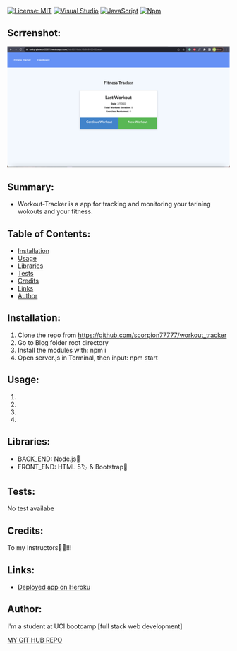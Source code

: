 [![License: MIT](https://img.shields.io/badge/License-MIT-red.svg)](https://opensource.org/licenses/MIT)
[![Visual Studio](https://img.shields.io/badge/--6C33AF?logo=visual%20studio)](https://visualstudio.microsoft.com/)
[![JavaScript](https://img.shields.io/badge/--F7DF1E?logo=javascript&logoColor=000)](https://www.javascript.com/)
[![Npm](https://badgen.net/badge/icon/npm?icon=npm&label)](https://npmjs.com/)

## Scrrenshot:

<img src="https://github.com/scorpion77777/workout_tracker/blob/main/assets/screen.png" alt="Blog screenshot"></src>

## Summary:

- Workout-Tracker is a app for tracking and monitoring your tarining wokouts and your fitness.


## Table of Contents:

- [Installation](#installation)
- [Usage](#usage)
- [Libraries](#libraries)
- [Tests](#tests)
- [Credits](#credits)
- [Links](#link)
- [Author](#author)


## Installation:
1. Clone the repo from https://github.com/scorpion77777/workout_tracker
2. Go to Blog folder root directory
4. Install the modules with: npm i
7. Open server.js in Terminal, then input: npm start 


## Usage:

1. 
2. 
3. 
5. 

## Libraries:

- BACK_END: Node.js🚀
- FRONT_END: HTML 5🏷 & Bootstrap🎨

## Tests:

No test availabe


## Credits:

To my Instructors🚀🙏!!!

## Links:

- <a target="blank" href="https://rocky-plateau-22611.herokuapp.com/?id=62016dfc16b8e9000432ace4">Deployed app on Heroku</a>

## Author:

I'm a student at UCI bootcamp [full stack web development]

[MY GIT HUB REPO](https://github.com/scorpion77777)
